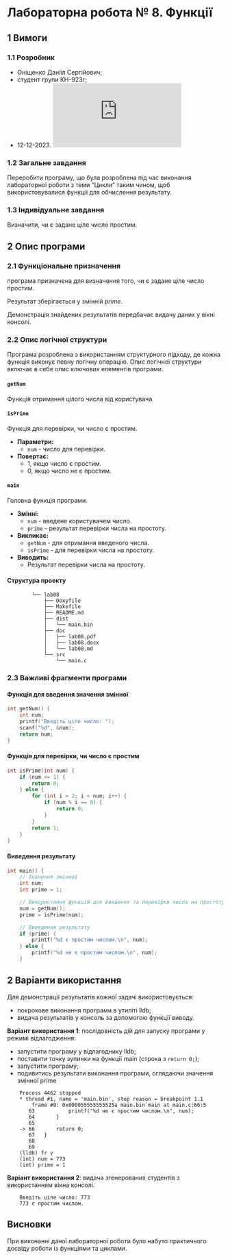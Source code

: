 # Лабораторна робота № 8. Функції

## 1 Вимоги

### 1.1 Розробник

* Оніщенко Данііл Сергійович;
* студент групи КН-923г;
* 12-12-2023.
![любий текст](https://ru.freepik.com/free-photo/beautiful-seaside-landscape_43218588.htm#query=%D0%BC%D0%BE%D1%80%D0%B5&position=7&from_view=keyword&track=sph&uuid=9af5d5d8-5069-4cb6-96dd-a583ef537afc)
### 1.2 Загальне завдання

Переробити програму, що була розроблена під час виконання лабораторної роботи з теми “Цикли” таким чином, щоб використовувалися функції для обчислення результату.

### 1.3 Індивідуальне завдання

Визначити, чи є задане ціле число простим.

## 2 Опис програми

### 2.1 Функціональне призначення

програма призначена для визначення того, чи є задане ціле число простим.

Результат зберігається у змінній *prime*.

Демонстрація знайдених результатів передбачає видачу даних у вікні консолі.

### 2.2 Опис логічної структури

Програма розроблена з використанням структурного підходу, де кожна функція виконує певну логічну операцію. Опис логічної структури включає в себе опис ключових елементів програми.

#### `getNum`
Функція отримання цілого числа від користувача.

#### `isPrime`
Функція для перевірки, чи число є простим.
- **Параметри:**
  - `num` - число для перевірки.
- **Повертає:**
  - 1, якщо число є простим.
  - 0, якщо число не є простим.

#### `main`
Головна функція програми.
- **Змінні:**
  - `num` - введене користувачем число.
  - `prime` - результат перевірки числа на простоту.
- **Викликає:**
  - `getNum` - для отримання введеного числа.
  - `isPrime` - для перевірки числа на простоту.
- **Виводить:**
  - Результат перевірки числа на простоту.

#### Структура проекту

```
		└── lab08
		    ├── Doxyfile
		    ├── Makefile
		    ├── README.md
		    ├── dist
		    │   └── main.bin
		    ├── doc
		    │   ├── lab08.pdf
		    │   ├── lab08.docx
		    │   └── lab08.md
		    └── src
		        └── main.c
```


### 2.3 Важливі фрагменти програми

#### Функція для введення значення змінної

```c
int getNum() {
	int num;
	printf("Введіть ціле число: ");
	scanf("%d", &num);
	return num;
}
```

#### Функція для перевірки, чи число є простим

```c
int isPrime(int num) {
    if (num <= 1) {
        return 0;
    } else {
        for (int i = 2; i < num; i++) {
            if (num % i == 0) {
                return 0;
            }
        }
        return 1;
    }
}
```

#### Виведення результату

```c
int main() {
    // Значення змінної
    int num;
    int prime = 1;

    // Використання функцій для введення та перевірки числа на простоту
    num = getNum();
    prime = isPrime(num);

    // Виведення результату
    if (prime) {
        printf("%d є простим числом.\n", num);
    } else {
        printf("%d не є простим числом.\n", num);
    }
```

## 2 Варіанти використання

Для демонстрації результатів кожної задачі використовується:

- покрокове виконання програми в утиліті lldb;
- видача результатів у консоль за допомогою функції виводу.

**Варіант використання 1**: послідовність дій для запуску програми у режимі відлагодження:

- запустити програму у відлагоднику lldb;
- поставити точку зупинки на функції main (строка з `return 0;`);
- запустити програму;
- подивитись результати виконання програми, оглядаючи значення змінної prime

```
	Process 4462 stopped
	* thread #1, name = 'main.bin', stop reason = breakpoint 1.1
	    frame #0: 0x000055555555525a main.bin`main at main.c:66:5
	   63  	        printf("%d не є простим числом.\n", num);
	   64  	    }
	   65  	
	-> 66  	    return 0;
	   67  	}
	   68  	
	   69  	
	(lldb) fr v
	(int) num = 773
	(int) prime = 1

```

**Варіант використання 2**: видача згенерованих студентів з використанням вікна консолі.

```
	Введіть ціле число: 773
	773 є простим числом.

```

## Висновки

При виконанні даної лабораторної роботи було набуто практичного досвіду роботи із функціями та циклами.
